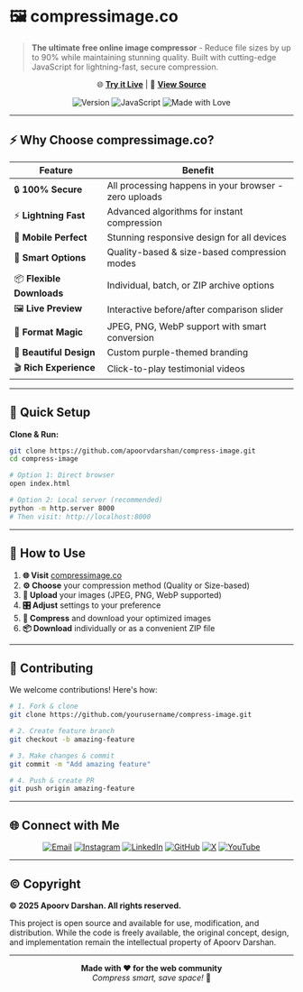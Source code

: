 # 🖼️ compressimage.co

> **The ultimate free online image compressor** - Reduce file sizes by up to 90% while maintaining stunning quality. Built with cutting-edge JavaScript for lightning-fast, secure compression.

<div align="center">

🌐 **[Try it Live](https://compressimage.co)** | 📁 **[View Source](https://github.com/apoorvdarshan/compress-image)**

![Version](https://img.shields.io/badge/Version-1.0.0-blue.svg?style=flat-square)
![JavaScript](https://img.shields.io/badge/JavaScript-ES6+-yellow.svg?style=flat-square)
![Made with Love](https://img.shields.io/badge/Made%20with-❤️-red.svg?style=flat-square)

</div>

---

## ⚡ Why Choose compressimage.co?

| Feature                   | Benefit                                               |
| ------------------------- | ----------------------------------------------------- |
| 🔒 **100% Secure**        | All processing happens in your browser - zero uploads |
| ⚡ **Lightning Fast**     | Advanced algorithms for instant compression           |
| 📱 **Mobile Perfect**     | Stunning responsive design for all devices            |
| 🎯 **Smart Options**      | Quality-based & size-based compression modes          |
| 📦 **Flexible Downloads** | Individual, batch, or ZIP archive options             |
| 🖼️ **Live Preview**       | Interactive before/after comparison slider            |
| 🔄 **Format Magic**       | JPEG, PNG, WebP support with smart conversion         |
| 🎨 **Beautiful Design**   | Custom purple-themed branding                         |
| 🎬 **Rich Experience**    | Click-to-play testimonial videos                      |

---

## 🚀 Quick Setup

**Clone & Run:**

```bash
git clone https://github.com/apoorvdarshan/compress-image.git
cd compress-image

# Option 1: Direct browser
open index.html

# Option 2: Local server (recommended)
python -m http.server 8000
# Then visit: http://localhost:8000
```

---

## 💫 How to Use

1. **🌐 Visit** [compressimage.co](https://compressimage.co)
2. **⚙️ Choose** your compression method (Quality or Size-based)
3. **📁 Upload** your images (JPEG, PNG, WebP supported)
4. **🎛️ Adjust** settings to your preference
5. **🚀 Compress** and download your optimized images
6. **📦 Download** individually or as a convenient ZIP file

---

## 🤝 Contributing

We welcome contributions! Here's how:

```bash
# 1. Fork & clone
git clone https://github.com/yourusername/compress-image.git

# 2. Create feature branch
git checkout -b amazing-feature

# 3. Make changes & commit
git commit -m "Add amazing feature"

# 4. Push & create PR
git push origin amazing-feature
```

---

## 🌐 Connect with Me

<div align="center">

[![Email](https://img.shields.io/badge/-Email-D14836?style=for-the-badge&logo=gmail&logoColor=white)](mailto:ad13dtu@gmail.com)
[![Instagram](https://img.shields.io/badge/-Instagram-E4405F?style=for-the-badge&logo=instagram&logoColor=white)](https://instagram.com/apoorvdarshan)
[![LinkedIn](https://img.shields.io/badge/-LinkedIn-0077B5?style=for-the-badge&logo=linkedin&logoColor=white)](https://www.linkedin.com/in/apoorvdarshan)
[![GitHub](https://img.shields.io/badge/-GitHub-181717?style=for-the-badge&logo=github&logoColor=white)](https://github.com/apoorvdarshan/compress-image)
[![X](https://img.shields.io/badge/-000000?style=for-the-badge&logo=x&logoColor=white)](https://x.com/apoorvdarshan)
[![YouTube](https://img.shields.io/badge/-YouTube-FF0000?style=for-the-badge&logo=youtube&logoColor=white)](https://youtube.com/@apoorvdarshan)

</div>

---

## © Copyright

**© 2025 Apoorv Darshan. All rights reserved.**

This project is open source and available for use, modification, and distribution. While the code is freely available, the original concept, design, and implementation remain the intellectual property of Apoorv Darshan.

---

<div align="center">

**Made with ❤️ for the web community**  
_Compress smart, save space!_ 🚀

</div>
